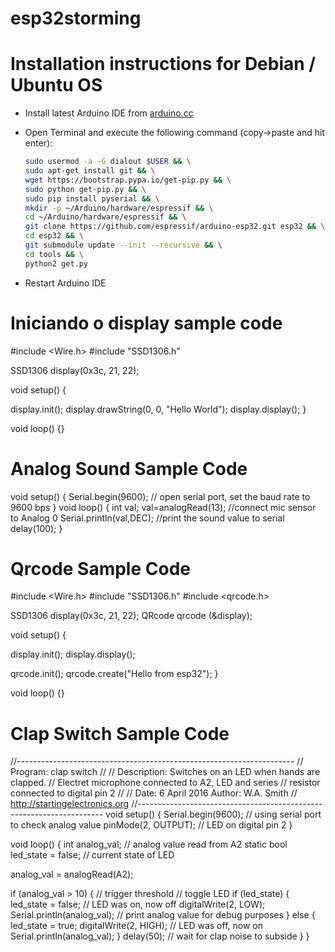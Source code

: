 # esp32storming

Installation instructions for Debian / Ubuntu OS
=================================================

- Install latest Arduino IDE from [arduino.cc](https://www.arduino.cc/en/Main/Software)
- Open Terminal and execute the following command (copy->paste and hit enter):

  ```bash
  sudo usermod -a -G dialout $USER && \
  sudo apt-get install git && \
  wget https://bootstrap.pypa.io/get-pip.py && \
  sudo python get-pip.py && \
  sudo pip install pyserial && \
  mkdir -p ~/Arduino/hardware/espressif && \
  cd ~/Arduino/hardware/espressif && \
  git clone https://github.com/espressif/arduino-esp32.git esp32 && \
  cd esp32 && \
  git submodule update --init --recursive && \
  cd tools && \
  python2 get.py
  ```
- Restart Arduino IDE

Iniciando o display sample code
=================================================
#include <Wire.h>
#include "SSD1306.h" 
 
SSD1306  display(0x3c, 21, 22);
 
void setup() {
 
  display.init();
  display.drawString(0, 0, "Hello World");
  display.display();
}
 
void loop() {}


Analog Sound Sample Code
=================================================

void setup() 
{ Serial.begin(9600); 
// open serial port, set the baud rate to 9600 bps 
} void loop()
{ int val; val=analogRead(13); 
//connect mic sensor to Analog 0 
Serial.println(val,DEC);
//print the sound value to serial
delay(100); }


Qrcode Sample Code
=================================================
#include <Wire.h>
#include "SSD1306.h"
#include <qrcode.h>
 
SSD1306 display(0x3c, 21, 22);
QRcode qrcode (&display);
 
void setup() {
 
  display.init();
  display.display();
 
  qrcode.init();
  qrcode.create("Hello from esp32");
}
 
void loop() {}



Clap Switch Sample Code
=================================================
//---------------------------------------------------------------------
//  Program:      clap switch
//
//  Description:  Switches on an LED when hands are clapped.
//                Electret microphone connected to A2, LED and series
//                resistor connected to digital pin 2
//
//  Date:         6 April 2016      Author: W.A. Smith
//                http://startingelectronics.org
//---------------------------------------------------------------------
void setup() {
  Serial.begin(9600);             // using serial port to check analog value
  pinMode(2, OUTPUT);             // LED on digital pin 2
}

void loop() {
  int analog_val;                 // analog value read from A2
  static bool led_state = false;  // current state of LED
  
  analog_val = analogRead(A2);

  if (analog_val > 10) {          // trigger threshold
    // toggle LED
    if (led_state) {
      led_state = false;          // LED was on, now off
      digitalWrite(2, LOW);
      Serial.println(analog_val); // print analog value for debug purposes
    }
    else {
      led_state = true;
      digitalWrite(2, HIGH);      // LED was off, now on
      Serial.println(analog_val);
    }
    delay(50);  // wait for clap noise to subside
  }
}
